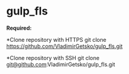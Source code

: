 # gulp_fls

**Required:**

*Clone repository with HTTPS
git clone https://github.com/VladimirGetsko/gulp_fls.git

*Clone repository with SSH
git clone git@github.com:VladimirGetsko/gulp_fls.git
